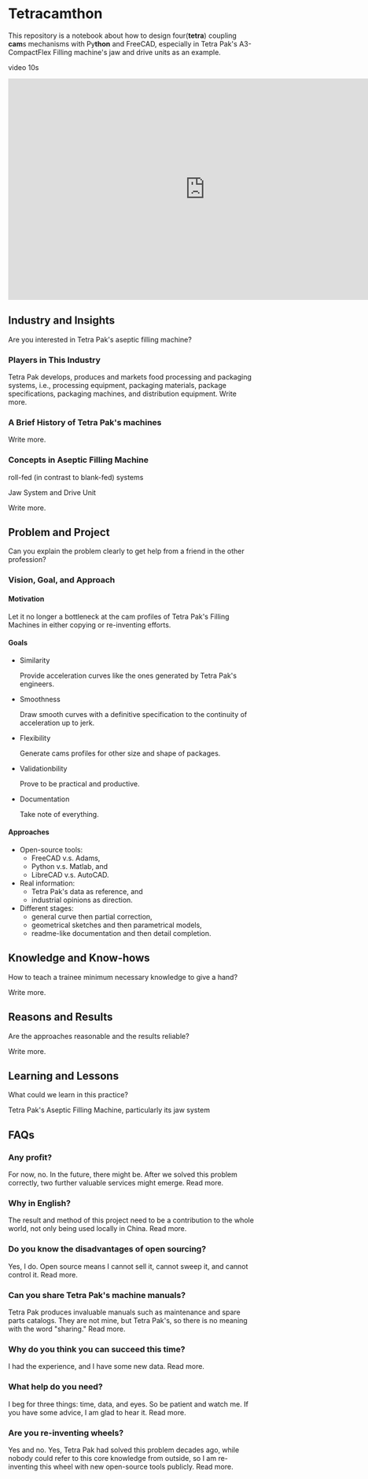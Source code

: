 # Tetracamthon

This repository is a notebook about how to design four(**tetra**) coupling 
**cam**s mechanisms with Py**thon** and FreeCAD, especially in Tetra Pak's 
A3-CompactFlex Filling machine's jaw and drive units as an example.

video 10s
<iframe 
    height=450 
    width=800 
    src="http://mpvideo.qpic.cn/tjg_3007806270_50000_d79152afa5284e03a56a7a5ba3096fca.f10002.mp4?dis_k=019959d960063e80571c99b5d1b4036d&dis_t=1557484926" 
    frameborder=0 
    allowfullscreen> </iframe>



## Industry and Insights

Are you interested in Tetra Pak's aseptic filling machine?

### Players in This Industry

Tetra Pak develops, produces and markets food processing and packaging systems, i.e., processing equipment, packaging materials, package specifications, packaging machines, and distribution equipment. Write more.

### A Brief History of Tetra Pak's machines

Write more.

### Concepts in Aseptic Filling Machine

roll-fed (in contrast to blank-fed) systems

Jaw System and Drive Unit

Write more.

## Problem and Project

Can you explain the problem clearly to get help from a friend in the other profession?

### Vision, Goal, and Approach

#### Motivation

Let it no longer a bottleneck at the cam profiles of Tetra Pak's Filling Machines in either copying or re-inventing efforts.

#### Goals

- Similarity

  Provide acceleration curves like the ones generated by Tetra Pak's engineers.

- Smoothness

  Draw smooth curves with a definitive specification to the continuity of acceleration up to jerk.

- Flexibility

  Generate cams profiles for other size and shape of packages.

- Validationbility

  Prove to be practical and productive.

- Documentation

  Take note of everything.

#### Approaches

- Open-source tools: 
  - FreeCAD v.s. Adams,
  - Python v.s. Matlab, and
  - LibreCAD v.s. AutoCAD.
- Real information: 
  - Tetra Pak's data as reference, and
  - industrial opinions as direction.
- Different stages: 
  - general curve then partial correction, 
  - geometrical sketches and then parametrical models, 
  - readme-like documentation and then detail completion. 

## Knowledge and Know-hows

How to teach a trainee minimum necessary knowledge to give a hand?

Write more.

## Reasons and Results

Are the approaches reasonable and the results reliable?

Write more.

## Learning and Lessons

What could we learn in this practice?

Tetra Pak's Aseptic Filling Machine, particularly its jaw system

## FAQs

### Any profit? 

For now, no. In the future, there might be. After we solved this problem correctly, two further valuable services might emerge. Read more.

### Why in English?

The result and method of this project need to be a contribution to the whole world, not only being used locally in China. Read more.

### Do you know the disadvantages of open sourcing?

Yes, I do. Open source means I cannot sell it, cannot sweep it, and cannot control it. Read more.

### Can you share Tetra Pak's machine manuals?

Tetra Pak produces invaluable manuals such as maintenance and spare parts catalogs. They are not mine, but Tetra Pak's, so there is no meaning with the word "sharing." Read more.

### Why do you think you can succeed this time?

I had the experience, and I have some new data. Read more.

### What help do you need?

I beg for three things: time, data, and eyes. So be patient and watch me. If you have some advice, I am glad to hear it. Read more.

### Are you re-inventing wheels?

Yes and no. Yes, Tetra Pak had solved this problem decades ago, while nobody could refer to this core knowledge from outside, so I am re-inventing this wheel with new open-source tools publicly. Read more.
